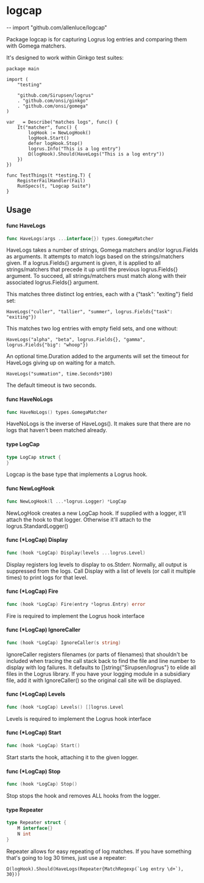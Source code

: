 # logcap
--
    import "github.com/allenluce/logcap"

Package logcap is for capturing Logrus log entries and comparing them with
Gomega matchers.

It's designed to work within Ginkgo test suites:

    package main

    import (
    	"testing"

    	"github.com/Sirupsen/logrus"
    	. "github.com/onsi/ginkgo"
    	. "github.com/onsi/gomega"
    )

    var _ = Describe("matches logs", func() {
    	It("matcher", func() {
    		logHook := NewLogHook()
    		logHook.Start()
    		defer logHook.Stop()
    		logrus.Info("This is a log entry")
    		Ω(logHook).Should(HaveLogs("This is a log entry"))
    	})
    })

    func TestThings(t *testing.T) {
    	RegisterFailHandler(Fail)
    	RunSpecs(t, "Logcap Suite")
    }

## Usage

#### func  HaveLogs

```go
func HaveLogs(args ...interface{}) types.GomegaMatcher
```
HaveLogs takes a number of strings, Gomega matchers and/or logrus.Fields as
arguments. It attempts to match logs based on the strings/matchers given. If a
logrus.Fields{} argument is given, it is applied to all strings/matchers that
precede it up until the previous logrus.Fields{} argument. To succeed, all
strings/matchers must match along with their associated logrus.Fields{}
argument.

This matches three distinct log entries, each with a {"task": "exiting"} field
set:

    HaveLogs("culler", "tallier", "summer", logrus.Fields{"task": "exiting"})

This matches two log entries with empty field sets, and one without:

    HaveLogs("alpha", "beta", logrus.Fields{}, "gamma", logrus.Fields{"big": "whoop"})

An optional time.Duration added to the arguments will set the timeout for
HaveLogs giving up on waiting for a match.

    HaveLogs("summation", time.Seconds*100)

The default timeout is two seconds.

#### func  HaveNoLogs

```go
func HaveNoLogs() types.GomegaMatcher
```
HaveNoLogs is the inverse of HaveLogs(). It makes sure that there are no logs
that haven't been matched already.

#### type LogCap

```go
type LogCap struct {
}
```

Logcap is the base type that implements a Logrus hook.

#### func  NewLogHook

```go
func NewLogHook(l ...*logrus.Logger) *LogCap
```
NewLogHook creates a new LogCap hook. If supplied with a logger, it'll attach
the hook to that logger. Otherwise it'll attach to the logrus.StandardLogger()

#### func (*LogCap) Display

```go
func (hook *LogCap) Display(levels ...logrus.Level)
```
Display registers log levels to display to os.Stderr. Normally, all output is
suppressed from the logs. Call Display with a list of levels (or call it
multiple times) to print logs for that level.

#### func (*LogCap) Fire

```go
func (hook *LogCap) Fire(entry *logrus.Entry) error
```
Fire is required to implement the Logrus hook interface

#### func (*LogCap) IgnoreCaller

```go
func (hook *LogCap) IgnoreCaller(s string)
```
IgnoreCaller registers filenames (or parts of filenames) that shouldn't be
included when tracing the call stack back to find the file and line number to
display with log failures. It defaults to []string{"Sirupsen/logrus"} to elide
all files in the Logrus library. If you have your logging module in a subsidiary
file, add it with IgnoreCaller() so the original call site will be displayed.

#### func (*LogCap) Levels

```go
func (hook *LogCap) Levels() []logrus.Level
```
Levels is required to implement the Logrus hook interface

#### func (*LogCap) Start

```go
func (hook *LogCap) Start()
```
Start starts the hook, attaching it to the given logger.

#### func (*LogCap) Stop

```go
func (hook *LogCap) Stop()
```
Stop stops the hook and removes ALL hooks from the logger.

#### type Repeater

```go
type Repeater struct {
	M interface{}
	N int
}
```

Repeater allows for easy repeating of log matches. If you have something that's
going to log 30 times, just use a repeater:

    Ω(logHook).Should(HaveLogs(Repeater{MatchRegexp(`Log entry \d+`), 30}))
